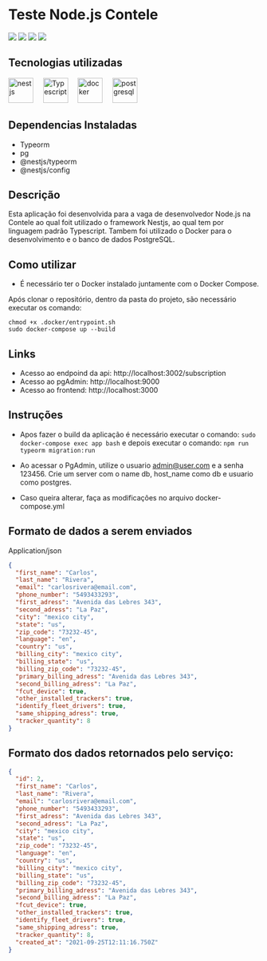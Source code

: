 # **Teste Node.js Contele**

![](https://img.shields.io/badge/version-1.0-blue.svg) ![](https://img.shields.io/badge/language-Typescript-blue.svg) ![](https://img.shields.io/badge/license-GPL_V3-blue.svg)
![](https://img.shields.io/badge/author-Crisler-blue.svg)

## Tecnologias utilizadas

<div style="display: inline_block">
 <img height="50" width="50" alt="nestjs" src="https://cdn.jsdelivr.net/npm/simple-icons@3.12.1/icons/nestjs.svg" />&nbsp;&nbsp;&nbsp;&nbsp;
  <img height="50" width="50" alt="Typescript" src="https://cdn.jsdelivr.net/npm/simple-icons@3.12.1/icons/typescript.svg" />&nbsp;&nbsp;&nbsp;&nbsp;
  <img height="50" width="50" alt="docker" src="https://cdn.jsdelivr.net/npm/simple-icons@3.12.1/icons/docker.svg" />&nbsp;&nbsp;&nbsp;&nbsp;
  <img height="50" width="50" alt="postgresql" src="https://cdn.jsdelivr.net/npm/simple-icons@3.12.1/icons/postgresql.svg" />&nbsp;&nbsp;&nbsp;&nbsp;


## Dependencias Instaladas
- Typeorm 
- pg
- @nestjs/typeorm
- @nestjs/config


## Descrição

Esta aplicação foi desenvolvida para a vaga de desenvolvedor Node.js na Contele ao qual foit utilizado o framework Nestjs, ao qual tem por linguagem padrão Typescript. Tambem foi utilizado o Docker para o desenvolvimento e o banco de dados PostgreSQL.

## Como utilizar

- É necessário ter o Docker instalado juntamente com o Docker Compose.

Após clonar o repositório, dentro da pasta do projeto, são necessário executar os comando:

```
chmod +x .docker/entrypoint.sh
sudo docker-compose up --build
```
## Links
- Acesso ao endpoind da api: http://localhost:3002/subscription
- Acesso ao pgAdmin: http://localhost:9000
- Acesso ao frontend: http://localhost:3000
## Instruções
- Apos fazer o build da aplicação é necessário executar o comando:
 `sudo docker-compose exec app bash`
  e depois executar o comando:
  `npm run typeorm migration:run`

- Ao acessar o PgAdmin, utilize o usuario admin@user.com e a senha 123456.
Crie um server com o name db, host_name como db e usuario como postgres.

- Caso queira alterar, faça as modificações no arquivo docker-compose.yml
## Formato de dados a serem enviados

Application/json
```json
{
  "first_name": "Carlos",
  "last_name": "Rivera",
  "email": "carlosrivera@email.com",
  "phone_number": "5493433293",
  "first_adress": "Avenida das Lebres 343",
  "second_adress": "La Paz",
  "city": "mexico city",
  "state": "us",
  "zip_code": "73232-45",
  "language": "en",
  "country": "us",
  "billing_city": "mexico city",
  "billing_state": "us",
  "billing_zip_code": "73232-45",
  "primary_billing_adress": "Avenida das Lebres 343",
  "second_billing_adress": "La Paz",
  "fcut_device": true,
  "other_installed_trackers": true,
  "identify_fleet_drivers": true,
  "same_shipping_adress": true,
  "tracker_quantity": 8
}
```

## Formato dos dados retornados pelo serviço:

```json
{
  "id": 2,
  "first_name": "Carlos",
  "last_name": "Rivera",
  "email": "carlosrivera@email.com",
  "phone_number": "5493433293",
  "first_adress": "Avenida das Lebres 343",
  "second_adress": "La Paz",
  "city": "mexico city",
  "state": "us",
  "zip_code": "73232-45",
  "language": "en",
  "country": "us",
  "billing_city": "mexico city",
  "billing_state": "us",
  "billing_zip_code": "73232-45",
  "primary_billing_adress": "Avenida das Lebres 343",
  "second_billing_adress": "La Paz",
  "fcut_device": true,
  "other_installed_trackers": true,
  "identify_fleet_drivers": true,
  "same_shipping_adress": true,
  "tracker_quantity": 8,
  "created_at": "2021-09-25T12:11:16.750Z"
}
```
